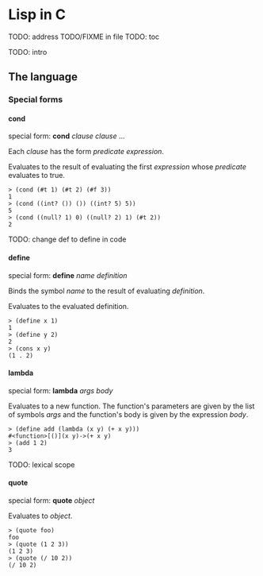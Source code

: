 # Lisp in C

TODO: address TODO/FIXME in file
TODO: toc

TODO: intro

## The language

### Special forms

#### cond

special form: **cond** *clause* *clause* ...

Each *clause* has the form *predicate expression*.

Evaluates to the result of evaluating the first *expression* whose *predicate*
evaluates to true.

    > (cond (#t 1) (#t 2) (#f 3))
    1
    > (cond ((int? ()) ()) ((int? 5) 5))
    5
    > (cond ((null? 1) 0) ((null? 2) 1) (#t 2))
    2

TODO: change def to define in code
#### define

special form: **define** *name* *definition*

Binds the symbol *name* to the result of evaluating *definition*.

Evaluates to the evaluated definition.

    > (define x 1)
    1
    > (define y 2)
    2
    > (cons x y)
    (1 . 2)

#### lambda

special form: **lambda** *args* *body*

Evaluates to a new function. The function's parameters are given by the list of
symbols *args* and the function's body is given by the expression *body*.

    > (define add (lambda (x y) (+ x y)))
    #<function>[()](x y)->(+ x y)
    > (add 1 2)
    3

TODO: lexical scope

#### quote

special form: **quote** *object*

Evaluates to *object*.

    > (quote foo)
    foo
    > (quote (1 2 3))
    (1 2 3)
    > (quote (/ 10 2))
    (/ 10 2)

